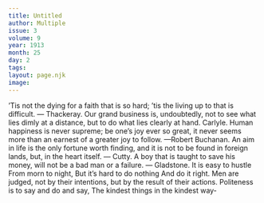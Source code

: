 ```yaml
---
title: Untitled
author: Multiple
issue: 3
volume: 9
year: 1913
month: 25
day: 2
tags:
layout: page.njk
image:
---
```

’Tis not the dying for a faith that is so hard; ’tis the living up to that is difficult. — Thackeray.       Our grand business is, undoubtedly, not to see what lies dimly at a distance, but to do what lies clearly at hand. Carlyle.       Human happiness is never supreme; be one’s joy ever so great, it never seems more than an earnest of a greater joy to follow. —Robert Buchanan.       An aim in life is the only fortune worth finding, and it is not to be found in foreign lands, but, in the heart itself. — Cutty.       A boy that is taught to save his money, will not be a bad man or a failure. — Gladstone.       It is easy to hustle From morn to night, But it’s hard to do nothing And do it right. Men are judged, not by their intentions, but by the result of their actions. Politeness is to say and do and say, The kindest things in the kindest way-


